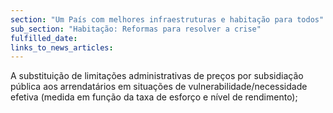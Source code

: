 ```yaml
---
section: "Um País com melhores infraestruturas e habitação para todos"
sub_section: "Habitação: Reformas para resolver a crise"
fulfilled_date:
links_to_news_articles:
---
```


A substituição de limitações administrativas de preços por subsidiação pública aos arrendatários em situações de vulnerabilidade/necessidade efetiva (medida em função da taxa de esforço e nível de rendimento);